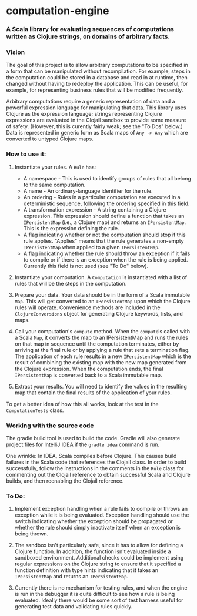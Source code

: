 # computation-engine

### A Scala library for evaluating sequences of computations written as Clojure strings, on domains of arbitrary facts.

### Vision

The goal of this project is to allow arbitrary computations to be specified in a form that
can be manipulated without recompilation. For example, steps in the computation could be stored
in a database and read in at runtime, then changed without having to redeploy the application.
This can be useful, for example, for representing business rules that will be modified frequently.

Arbitrary computations require a generic representation of data and a powerful expression language
for manipulating that data. This library uses Clojure as the expression language; strings representing
Clojure expressions are evaluated in the Clojail sandbox to provide some measure of safety. (However,
this is curently fairly weak; see the "To Dos" below.) Data is represented in generic form as Scala
maps of `Any -> Any` which are converted to untyped Clojure maps.

### How to use it:

1. Instantiate your rules. A `Rule` has:
    * A namespace - This is used to identify groups of rules that all belong to the same computation.
    * A name - An ordinary-language identifier for the rule.
    * An ordering - Rules in a particular computation are executed in a deterministic sequence, following
    the ordering specified in this field.
    * A transformation expression - A string containing a Clojure expression. This expression should define
    a function that takes an `IPersistentMap` (i.e., a Clojure map) and returns an `IPersistentMap`. This is
    the expression defining the rule.
    * A flag indicating whether or not the computation should stop if this rule applies. "Applies" means
    that the rule generates a non-empty `IPersistentMap` when applied to a given `IPersistentMap`.
    * A flag indicating whether the rule should throw an exception if it fails to compile or if there is
    an exception when the rule is being applied. Currently this field is not used (see "To Do" below).
2. Instantiate your computation. A `Computation` is instantiated with a list of rules that will be the
steps in the computation.

3. Prepare your data. Your data should be in the form of a Scala immutable `Map`. This will get converted
to an `IPersistentMap` upon which the Clojure rules will operate. Convenience methods are included in the
`ClojureConversions` object for generating Clojure keywords, lists, and maps.

4. Call your computation's `compute` method. When the `compute`is called with a Scala `Map`, it converts
the map to an IPersistentMap and runs the rules on that map in sequence until the computation terminates,
either by arriving at the final rule or by applying a rule that sets a termination flag. The application
of each rule results in a new `IPersistentMap` which is the result of combining the existing map with the
new map generated from the Clojure expression. When the computation ends, the final `IPersistentMap` is
converted back to a Scala immutable map.

5. Extract your results. You will need to identify the values in the resulting map that contain the final
results of the application of your rules.

To get a better idea of how this all works, look at the test in the `ComputationTests` class.

### Working with the source code

The gradle build tool is used to build the code. Gradle will also generate project files for IntelliJ IDEA
if the `gradle idea` command is run.

One wrinkle: In IDEA, Scala compiles before Clojure. This causes build failures in
the Scala code that references the Clojail class. In order to build successfully, follow the instructions
in the comments in the `Rule` class for commenting out the Clojail reference to obtain successful Scala and
Clojure builds, and then reenabling the Clojail reference.

### To Do:

1. Implement exception handling when a rule fails to compile or throws an exception
while it is being evaluated. Exception handling should use the switch indicating whether
the exception should be propagated or whether the rule should simply inactivate itself
when an exception is being thrown.

2. The sandbox isn't particularly safe, since it has to allow for defining a Clojure
function. In addition, the function isn't evaluated inside a sandboxed environment.
Additional checks could be implement using regular expressions on the Clojure string
to ensure that it specified a function definition with type hints indicating that it
takes an `IPersistentMap` and returns an `IPersistentMap`.

3. Currently there is no mechanism for testing rules, and when the engine is run in the
debugger it is quite difficult to see how a rule is being evaluated. Ideally there would
be some sort of test harness useful for generating test data and validating rules quickly.
